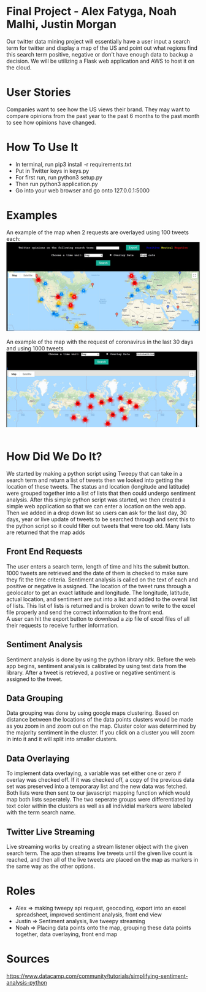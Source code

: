 # Final Project - Alex Fatyga, Noah Malhi, Justin Morgan

Our twitter data mining project will essentially have a user input a search term for twitter and display a map of the US and point out what regions find this search term positive, negative or don't have enough data to backup a decision. We will be utilizing a Flask web application and AWS to host it on the cloud.

# User Stories
Companies want to see how the US views their brand. They may want to compare opinions from the past year to the past 6 months to the past month to see how opinions have changed.

# How To Use It
- In terminal, run pip3 install -r requirements.txt
- Put in Twitter keys in keys.py
- For first run, run python3 setup.py
- Then run python3 application.py
- Go into your web browser and go onto 127.0.0.1:5000

# Examples
An example of the map when 2 requests are overlayed using 100 tweets each: <br>
<img src="overlaying.JPG" /> <br> <br>
An example of the map with the request of coronavirus in the last 30 days and using 1000 tweets 
<img src="coronavirus_30days_1000.JPG" /> <br> <br>


# How Did We Do It?
We started by making a python script using Tweepy that can take in a search term and return a list of tweets then we looked into getting the location of these tweets. The status and location (longitude and latitude) were grouped together into a list of lists that then could undergo sentiment analysis. After this simple python script was started, we then created a simple web application so that we can enter a location on the web app. Then we added in a drop down list so users can ask for the last day, 30 days, year or live update of tweets to be searched through and sent this to the python script so it could filter out tweets that were too old. Many lists are returned that the map adds

## Front End Requests
The user enters a search term, length of time and hits the submit button. 1000 tweets are retrieved and the date of them is checked to make sure they fit the time criteria. Sentiment analysis is called on the text of each and positive or negative is assigned. The location of the tweet runs through a geolocator to get an exact latitude and longitude. The longitude, latitude, actual location, and sentiment are put into a list and added to the overall list of lists. This list of lists is returned and is broken down to write to the excel file properly and send the correct information to the front end.
<br>
A user can hit the export button to download a zip file of excel files of all their requests to receive further information.

## Sentiment Analysis
Sentiment analysis is done by using the python library nltk. Before the web app begins, sentiment analysis is calibrated by using test data from the library. After a tweet is retrieved, a postive or negative sentiment is assigned to the tweet. 

## Data Grouping
Data grouping was done by using google maps clustering. Based on distance between the locations of the data points clusters would be made as you zoom in and zoom out on the map. Cluster color was determined by the majority sentiment in the cluster. If you click on a cluster you will zoom in into it and it will split into smaller clusters.

## Data Overlaying
To implement data overlaying, a variable was set either one or zero if overlay was checked off. If it was checked off, a copy of the previous data set was preserved into a temporaray list and the new data was fetched. Both lists were then sent to our javascript mapping function which would map both lists seperately. The two seperate groups were differentiated by text color within the clusters as well as all individial markers were labeled with the term search name.

## Twitter Live Streaming
Live streaming works by creating a stream listener object with the given search term. The app then streams live tweets until the given live count is reached, and then all of the live tweets are placed on the map as markers in the same way as the other options.

# Roles
- Alex => making tweepy api request, geocoding, export into an excel spreadsheet, improved sentiment analysis, front end view
- Justin => Sentiment analysis, live tweepy streaming
- Noah => Placing data points onto the map, grouping these data points together, data overlaying, front end map

# Sources
https://www.datacamp.com/community/tutorials/simplifying-sentiment-analysis-python
